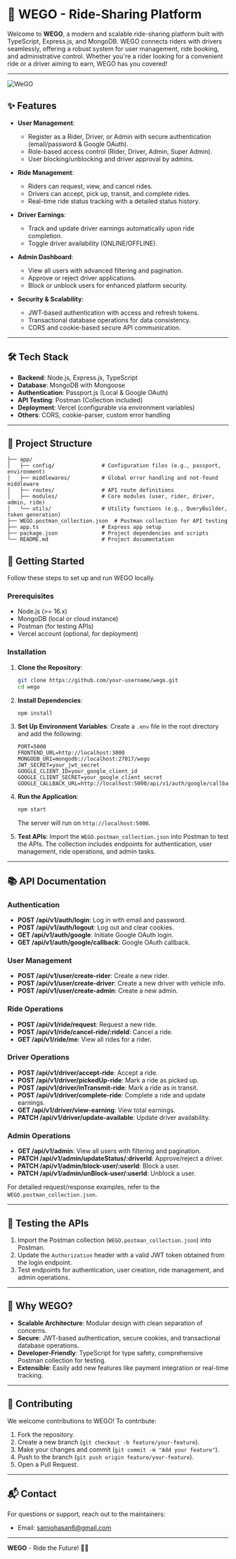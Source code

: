 # 🚗 WEGO - Ride-Sharing Platform

Welcome to **WEGO**, a modern and scalable ride-sharing platform built with TypeScript, Express.js, and MongoDB. WEGO connects riders with drivers seamlessly, offering a robust system for user management, ride booking, and administrative control. Whether you're a rider looking for a convenient ride or a driver aiming to earn, WEGO has you covered!

---
![WeGO](https://github.com/user-attachments/assets/2de21ad3-f739-4199-823c-8418eaec0701)

## ✨ Features

- **User Management**:
  - Register as a Rider, Driver, or Admin with secure authentication (email/password & Google OAuth).
  - Role-based access control (Rider, Driver, Admin, Super Admin).
  - User blocking/unblocking and driver approval by admins.

- **Ride Management**:
  - Riders can request, view, and cancel rides.
  - Drivers can accept, pick up, transit, and complete rides.
  - Real-time ride status tracking with a detailed status history.

- **Driver Earnings**:
  - Track and update driver earnings automatically upon ride completion.
  - Toggle driver availability (ONLINE/OFFLINE).

- **Admin Dashboard**:
  - View all users with advanced filtering and pagination.
  - Approve or reject driver applications.
  - Block or unblock users for enhanced platform security.

- **Security & Scalability**:
  - JWT-based authentication with access and refresh tokens.
  - Transactional database operations for data consistency.
  - CORS and cookie-based secure API communication.

---

## 🛠️ Tech Stack

- **Backend**: Node.js, Express.js, TypeScript
- **Database**: MongoDB with Mongoose
- **Authentication**: Passport.js (Local & Google OAuth)
- **API Testing**: Postman (Collection included)
- **Deployment**: Vercel (configurable via environment variables)
- **Others**: CORS, cookie-parser, custom error handling

---

## 📂 Project Structure

```plaintext
├── app/
│   ├── config/               # Configuration files (e.g., passport, environment)
│   ├── middlewares/          # Global error handling and not-found middleware
│   ├── routes/               # API route definitions
│   ├── modules/              # Core modules (user, rider, driver, admin, ride)
│   └── utils/                # Utility functions (e.g., QueryBuilder, token generation)
├── WEGO.postman_collection.json  # Postman collection for API testing
├── app.ts                    # Express app setup
├── package.json              # Project dependencies and scripts
└── README.md                 # Project documentation
```


## 🚀 Getting Started

Follow these steps to set up and run WEGO locally.

### Prerequisites

- Node.js (>= 16.x)
- MongoDB (local or cloud instance)
- Postman (for testing APIs)
- Vercel account (optional, for deployment)

### Installation

1. **Clone the Repository**:
   ```bash
   git clone https://github.com/your-username/wego.git
   cd wego
   ```

2. **Install Dependencies**:
   ```bash
   npm install
   ```

3. **Set Up Environment Variables**:
   Create a `.env` file in the root directory and add the following:
   ```plaintext
   PORT=5000
   FRONTEND_URL=http://localhost:3000
   MONGODB_URI=mongodb://localhost:27017/wego
   JWT_SECRET=your_jwt_secret
   GOOGLE_CLIENT_ID=your_google_client_id
   GOOGLE_CLIENT_SECRET=your_google_client_secret
   GOOGLE_CALLBACK_URL=http://localhost:5000/api/v1/auth/google/callback
   ```

4. **Run the Application**:
   ```bash
   npm start
   ```
   The server will run on `http://localhost:5000`.

5. **Test APIs**:
   Import the `WEGO.postman_collection.json` into Postman to test the APIs. The collection includes endpoints for authentication, user management, ride operations, and admin tasks.

---

## 📚 API Documentation

### Authentication
- **POST /api/v1/auth/login**: Log in with email and password.
- **POST /api/v1/auth/logout**: Log out and clear cookies.
- **GET /api/v1/auth/google**: Initiate Google OAuth login.
- **GET /api/v1/auth/google/callback**: Google OAuth callback.

### User Management
- **POST /api/v1/user/create-rider**: Create a new rider.
- **POST /api/v1/user/create-driver**: Create a new driver with vehicle info.
- **POST /api/v1/user/create-admin**: Create a new admin.

### Ride Operations
- **POST /api/v1/ride/request**: Request a new ride.
- **POST /api/v1/ride/cancel-ride/:rideId**: Cancel a ride.
- **GET /api/v1/ride/me**: View all rides for a rider.

### Driver Operations
- **POST /api/v1/driver/accept-ride**: Accept a ride.
- **POST /api/v1/driver/pickedUp-ride**: Mark a ride as picked up.
- **POST /api/v1/driver/inTransmit-ride**: Mark a ride as in transit.
- **POST /api/v1/driver/complete-ride**: Complete a ride and update earnings.
- **GET /api/v1/driver/view-earning**: View total earnings.
- **PATCH /api/v1/driver/update-available**: Update driver availability.

### Admin Operations
- **GET /api/v1/admin**: View all users with filtering and pagination.
- **PATCH /api/v1/admin/updateStatus/:driverId**: Approve/reject a driver.
- **PATCH /api/v1/admin/block-user/:userId**: Block a user.
- **PATCH /api/v1/admin/unBlock-user/:userId**: Unblock a user.

For detailed request/response examples, refer to the `WEGO.postman_collection.json`.

---

## 🧪 Testing the APIs

1. Import the Postman collection (`WEGO.postman_collection.json`) into Postman.
2. Update the `Authorization` header with a valid JWT token obtained from the login endpoint.
3. Test endpoints for authentication, user creation, ride management, and admin operations.

---

## 🌟 Why WEGO?

- **Scalable Architecture**: Modular design with clean separation of concerns.
- **Secure**: JWT-based authentication, secure cookies, and transactional database operations.
- **Developer-Friendly**: TypeScript for type safety, comprehensive Postman collection for testing.
- **Extensible**: Easily add new features like payment integration or real-time tracking.

---

## 🤝 Contributing

We welcome contributions to WEGO! To contribute:

1. Fork the repository.
2. Create a new branch (`git checkout -b feature/your-feature`).
3. Make your changes and commit (`git commit -m "Add your feature"`).
4. Push to the branch (`git push origin feature/your-feature`).
5. Open a Pull Request.

---



## 📬 Contact

For questions or support, reach out to the maintainers:
- Email: samiohasan6@gmail.com

---

**WEGO** - Ride the Future! 🚗💨
```

